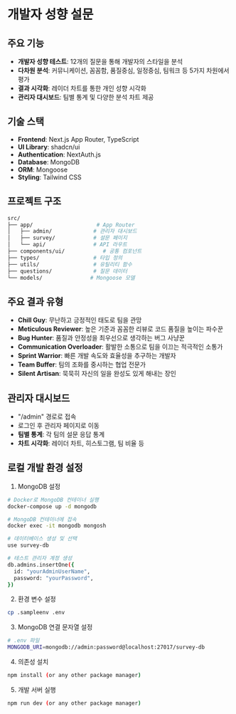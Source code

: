 # 개발자 성향 설문


## 주요 기능

- **개발자 성향 테스트**: 12개의 질문을 통해 개발자의 스타일을 분석
- **다차원 분석**: 커뮤니케이션, 꼼꼼함, 품질중심, 일정중심, 팀워크 등 5가지 차원에서 평가
- **결과 시각화**: 레이더 차트를 통한 개인 성향 시각화
- **관리자 대시보드**: 팀별 통계 및 다양한 분석 차트 제공

## 기술 스택

- **Frontend**: Next.js App Router, TypeScript
- **UI Library**: shadcn/ui
- **Authentication**: NextAuth.js
- **Database**: MongoDB
- **ORM**: Mongoose
- **Styling**: Tailwind CSS

## 프로젝트 구조
```bash
src/
├── app/                    # App Router
│   ├── admin/             # 관리자 대시보드
│   ├── survey/            # 설문 페이지
│   └── api/               # API 라우트
├── components/ui/            # 공통 컴포넌트
├── types/                 # 타입 정의
├── utils/                 # 유틸리티 함수
├── questions/             # 질문 데이터
└── models/               # Mongoose 모델
```

## 주요 결과 유형

- **Chill Guy**: 무난하고 긍정적인 태도로 팀을 관망
- **Meticulous Reviewer**: 높은 기준과 꼼꼼한 리뷰로 코드 품질을 높이는 파수꾼
- **Bug Hunter**: 품질과 안정성을 최우선으로 생각하는 버그 사냥꾼
- **Communication Overloader**: 활발한 소통으로 팀을 이끄는 적극적인 소통가
- **Sprint Warrior**: 빠른 개발 속도와 효율성을 추구하는 개발자
- **Team Buffer**: 팀의 조화를 중시하는 협업 전문가
- **Silent Artisan**: 묵묵히 자신의 일을 완성도 있게 해내는 장인

## 관리자 대시보드
- "/admin" 경로로 접속
- 로그인 후 관리자 페이지로 이동
- **팀별 통계**: 각 팀의 설문 응답 통계
- **차트 시각화**: 레이더 차트, 히스토그램, 팀 비율 등

## 로컬 개발 환경 설정

1. MongoDB 설정

```bash
# Docker로 MongoDB 컨테이너 실행
docker-compose up -d mongodb

# MongoDB 컨테이너에 접속
docker exec -it mongodb mongosh

# 데이터베이스 생성 및 선택
use survey-db

# 테스트 관리자 계정 생성
db.admins.insertOne({
  id: "yourAdminUserName",
  password: "yourPassword",
})
```

2. 환경 변수 설정
```bash
cp .sampleenv .env
```

3. MongoDB 연결 문자열 설정
```bash
# .env 파일
MONGODB_URI=mongodb://admin:password@localhost:27017/survey-db
```

4. 의존성 설치
```bash
npm install (or any other package manager)
```

5. 개발 서버 실행
```bash
npm run dev (or any other package manager)
```
